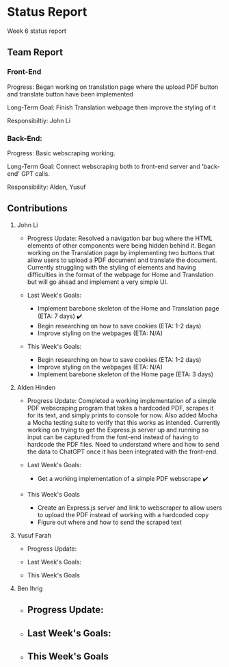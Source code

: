 # Status Report
Week 6 status report

## Team Report
### Front-End
Progress: Began working on translation page where the upload PDF button and translate button have been implemented

Long-Term Goal: Finish Translation webpage then improve the styling of it

Responsibiltiy: John Li

### Back-End:
Progress: Basic webscraping working. 

Long-Term Goal: Connect webscraping both to front-end server and 'back-end' GPT calls.

Responsibility: Alden, Yusuf

## Contributions
1. John Li
    - Progress Update: Resolved a navigation bar bug where the HTML elements of other components were being hidden behind it. Began working on the Translation page by implementing two buttons that allow users to upload a PDF document and translate the document. Currently struggling with the styling of elements and having difficulties in the format of the webpage for Home and Translation but will go ahead and implement a very simple UI.

    - Last Week's Goals:
        - Implement barebone skeleton of the Home and Translation page (ETA: 7 days) ✔️
        - Begin researching on how to save cookies (ETA: 1-2 days)
        - Improve styling on the webpages (ETA: N/A)


    - This Week's Goals:
        - Begin researching on how to save cookies (ETA: 1-2 days)
        - Improve styling on the webpages (ETA: N/A)
        - Implement barebone skeleton of the Home page (ETA: 3 days)


2. Alden Hinden
    - Progress Update: Completed a working implementation of a simple PDF webscraping program that takes a hardcoded PDF, scrapes it for its text, and simply prints to console for now. Also added Mocha a Mocha testing suite to verify that this works as intended. Currently working on trying to get the Express.js server up and running so input can be captured from the font-end instead of having to hardcode the PDF files. Need to understand where and how to send the data to ChatGPT once it has been integrated with the front-end. 

    - Last Week's Goals:
        - Get a working implementation of a simple PDF webscrape ✔️

    - This Week's Goals
        - Create an Express.js server and link to webscraper to allow users to upload the PDF instead of working with a hardcoded copy
        - Figure out where and how to send the scraped text


3. Yusuf Farah
    - Progress Update:

    - Last Week's Goals:


    - This Week's Goals


4. Ben Ihrig
    - Progress Update:
        -

    - Last Week's Goals:
        - 

    - This Week's Goals
        - 

